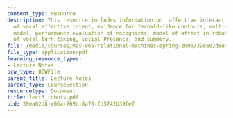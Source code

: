 ```yaml
---
content_type: resource
description: This resource includes information on  affective interactions, recognition
  of vocal affective intent, evidence for fernald-like contours, multi-stage classifier
  model, performance evaluation of recognizer, model of affect in robot, regulation
  of vocal turn taking, social Presence, and summery.
file: /media/courses/mas-965-relational-machines-spring-2005/39ea02d8e06a769b8a70fd5742b39fe7_lect3_robots.pdf
file_type: application/pdf
learning_resource_types:
- Lecture Notes
ocw_type: OCWFile
parent_title: Lecture Notes
parent_type: CourseSection
resourcetype: Document
title: lect3_robots.pdf
uid: 39ea02d8-e06a-769b-8a70-fd5742b39fe7
---
```

